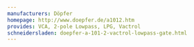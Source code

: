 ```yaml
---
manufacturers: Döpfer
homepage: http://www.doepfer.de/a1012.htm
provides: VCA, 2-pole Lowpass, LPG, Vactrol
schneidersladen: doepfer-a-101-2-vactrol-lowpass-gate.html
---
```


